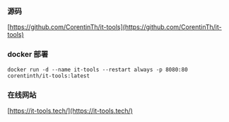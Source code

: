 ### 源码
[https://github.com/CorentinTh/it-tools](https://github.com/CorentinTh/it-tools)

### docker 部署
```shell
docker run -d --name it-tools --restart always -p 8080:80 corentinth/it-tools:latest
```

### 在线网站
[https://it-tools.tech/](https://it-tools.tech/)